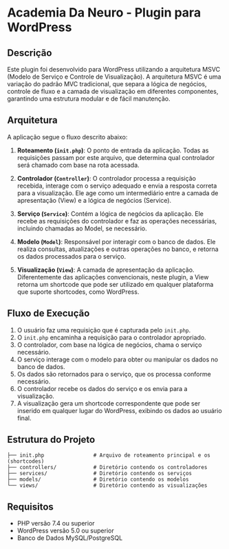 # Academia Da Neuro - Plugin para WordPress

## Descrição

Este plugin foi desenvolvido para WordPress utilizando a arquitetura MSVC (Modelo de Serviço e Controle de Visualização). A arquitetura MSVC é uma variação do padrão MVC tradicional, que separa a lógica de negócios, controle de fluxo e a camada de visualização em diferentes componentes, garantindo uma estrutura modular e de fácil manutenção.

## Arquitetura

A aplicação segue o fluxo descrito abaixo:

1. **Roteamento (`init.php`)**: O ponto de entrada da aplicação. Todas as requisições passam por este arquivo, que determina qual controlador será chamado com base na rota acessada.

2. **Controlador (`Controller`)**: O controlador processa a requisição recebida, interage com o serviço adequado e envia a resposta correta para a visualização. Ele age como um intermediário entre a camada de apresentação (View) e a lógica de negócios (Service).

3. **Serviço (`Service`)**: Contém a lógica de negócios da aplicação. Ele recebe as requisições do controlador e faz as operações necessárias, incluindo chamadas ao Model, se necessário.

4. **Modelo (`Model`)**: Responsável por interagir com o banco de dados. Ele realiza consultas, atualizações e outras operações no banco, e retorna os dados processados para o serviço.

5. **Visualização (`View`)**: A camada de apresentação da aplicação. Diferentemente das aplicações convencionais, neste plugin, a View retorna um shortcode que pode ser utilizado em qualquer plataforma que suporte shortcodes, como WordPress.

## Fluxo de Execução

1. O usuário faz uma requisição que é capturada pelo `init.php`.
2. O `init.php` encaminha a requisição para o controlador apropriado.
3. O controlador, com base na lógica de negócios, chama o serviço necessário.
4. O serviço interage com o modelo para obter ou manipular os dados no banco de dados.
5. Os dados são retornados para o serviço, que os processa conforme necessário.
6. O controlador recebe os dados do serviço e os envia para a visualização.
7. A visualização gera um shortcode correspondente que pode ser inserido em qualquer lugar do WordPress, exibindo os dados ao usuário final.

## Estrutura do Projeto

```plaintext
├── init.php                # Arquivo de roteamento principal e os (shortcodes)
├── controllers/            # Diretório contendo os controladores
├── services/               # Diretório contendo os serviços
├── models/                 # Diretório contendo os modelos
└── views/                  # Diretório contendo as visualizações 
```

## Requisitos

- PHP versão 7.4 ou superior
- WordPress versão 5.0 ou superior
- Banco de Dados MySQL/PostgreSQL
